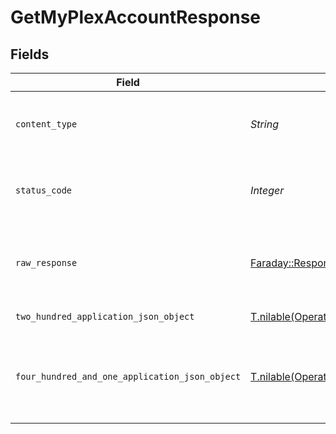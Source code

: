 # GetMyPlexAccountResponse


## Fields

| Field                                                                                                                      | Type                                                                                                                       | Required                                                                                                                   | Description                                                                                                                |
| -------------------------------------------------------------------------------------------------------------------------- | -------------------------------------------------------------------------------------------------------------------------- | -------------------------------------------------------------------------------------------------------------------------- | -------------------------------------------------------------------------------------------------------------------------- |
| `content_type`                                                                                                             | *String*                                                                                                                   | :heavy_check_mark:                                                                                                         | HTTP response content type for this operation                                                                              |
| `status_code`                                                                                                              | *Integer*                                                                                                                  | :heavy_check_mark:                                                                                                         | HTTP response status code for this operation                                                                               |
| `raw_response`                                                                                                             | [Faraday::Response](https://www.rubydoc.info/gems/faraday/Faraday/Response)                                                | :heavy_check_mark:                                                                                                         | Raw HTTP response; suitable for custom response parsing                                                                    |
| `two_hundred_application_json_object`                                                                                      | [T.nilable(Operations::GetMyPlexAccountResponseBody)](../../models/operations/getmyplexaccountresponsebody.md)             | :heavy_minus_sign:                                                                                                         | MyPlex Account                                                                                                             |
| `four_hundred_and_one_application_json_object`                                                                             | [T.nilable(Operations::GetMyPlexAccountServerResponseBody)](../../models/operations/getmyplexaccountserverresponsebody.md) | :heavy_minus_sign:                                                                                                         | Unauthorized - Returned if the X-Plex-Token is missing from the header or query.                                           |